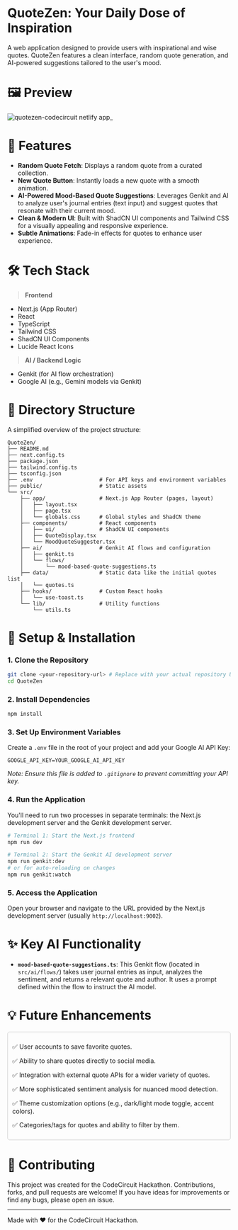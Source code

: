 # QuoteZen: Your Daily Dose of Inspiration

A web application designed to provide users with inspirational and wise quotes. QuoteZen features a clean interface, random quote generation, and AI-powered suggestions tailored to the user's mood.

# 🖼️ Preview

![quotezen-codecircuit netlify app_](https://github.com/user-attachments/assets/36f6b665-620c-441c-ae1e-e0b1fa644a21)

# 🚀 Features
*   **Random Quote Fetch**: Displays a random quote from a curated collection.
*   **New Quote Button**: Instantly loads a new quote with a smooth animation.
*   **AI-Powered Mood-Based Quote Suggestions**: Leverages Genkit and AI to analyze user's journal entries (text input) and suggest quotes that resonate with their current mood.
*   **Clean & Modern UI**: Built with ShadCN UI components and Tailwind CSS for a visually appealing and responsive experience.
*   **Subtle Animations**: Fade-in effects for quotes to enhance user experience.

# 🛠 Tech Stack
> **Frontend**
*   Next.js (App Router)
*   React
*   TypeScript
*   Tailwind CSS
*   ShadCN UI Components
*   Lucide React Icons

> **AI / Backend Logic**
*   Genkit (for AI flow orchestration)
*   Google AI (e.g., Gemini models via Genkit)

# 📂 Directory Structure
A simplified overview of the project structure:
```
QuoteZen/
├── README.md
├── next.config.ts
├── package.json
├── tailwind.config.ts
├── tsconfig.json
├── .env                     # For API keys and environment variables
├── public/                  # Static assets
└── src/
    ├── app/                 # Next.js App Router (pages, layout)
    │   ├── layout.tsx
    │   ├── page.tsx
    │   └── globals.css      # Global styles and ShadCN theme
    ├── components/          # React components
    │   ├── ui/              # ShadCN UI components
    │   ├── QuoteDisplay.tsx
    │   └── MoodQuoteSuggester.tsx
    ├── ai/                  # Genkit AI flows and configuration
    │   ├── genkit.ts
    │   └── flows/
    │       └── mood-based-quote-suggestions.ts
    ├── data/                # Static data like the initial quotes list
    │   └── quotes.ts
    ├── hooks/               # Custom React hooks
    │   └── use-toast.ts
    └── lib/                 # Utility functions
        └── utils.ts
```

# 📌 Setup & Installation

### 1. Clone the Repository
```bash
git clone <your-repository-url> # Replace with your actual repository URL
cd QuoteZen
```

### 2. Install Dependencies
```bash
npm install
```

### 3. Set Up Environment Variables
Create a `.env` file in the root of your project and add your Google AI API Key:
```env
GOOGLE_API_KEY=YOUR_GOOGLE_AI_API_KEY
```
*Note: Ensure this file is added to `.gitignore` to prevent committing your API key.*

### 4. Run the Application
You'll need to run two processes in separate terminals: the Next.js development server and the Genkit development server.

```bash
# Terminal 1: Start the Next.js frontend
npm run dev
```

```bash
# Terminal 2: Start the Genkit AI development server
npm run genkit:dev
# or for auto-reloading on changes
npm run genkit:watch
```

### 5. Access the Application
Open your browser and navigate to the URL provided by the Next.js development server (usually `http://localhost:9002`).

# ✨ Key AI Functionality

*   **`mood-based-quote-suggestions.ts`**: This Genkit flow (located in `src/ai/flows/`) takes user journal entries as input, analyzes the sentiment, and returns a relevant quote and author. It uses a prompt defined within the flow to instruct the AI model.

# 💡 Future Enhancements

<div style="border: 1px solid #ccc; padding: 10px; border-radius: 5px;">
  <p>✅ User accounts to save favorite quotes.</p>
  <p>✅ Ability to share quotes directly to social media.</p>
  <p>✅ Integration with external quote APIs for a wider variety of quotes.</p>
  <p>✅ More sophisticated sentiment analysis for nuanced mood detection.</p>
  <p>✅ Theme customization options (e.g., dark/light mode toggle, accent colors).</p>
  <p>✅ Categories/tags for quotes and ability to filter by them.</p>
</div>

# 🤝 Contributing
This project was created for the CodeCircuit Hackathon. Contributions, forks, and pull requests are welcome! If you have ideas for improvements or find any bugs, please open an issue.

---

Made with ❤️ for the CodeCircuit Hackathon.
